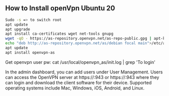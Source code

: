 ## How to Install openVpn Ubuntu 20

```bash
Sudo -s => to switch root
apt update
apt upgrade
apt install ca-certificates wget net-tools gnupg
wget -qO - https://as-repository.openvpn.net/as-repo-public.gpg | apt-key add -
echo "deb http://as-repository.openvpn.net/as/debian focal main">/etc/apt/sources.list.d/openvpn-as-repo.list
apt update
apt install openvpn-as
```

Get openvpn user pw: cat /usr/local/openvpn_as/init.log | grep 'To login'

In the admin dashboard, you can add users under User Management. Users can access the OpenVPN server at https://<your-ip>:943 or https://<your-domain>:943 where they can login and download the client software for their device. Supported operating systems include Mac, Windows, iOS, Android, and Linux.
